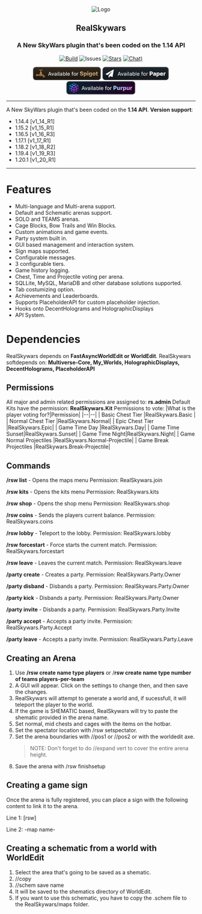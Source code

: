 <div align="center">

![Logo](https://i.imgur.com/MsyVYtt.png)
## RealSkywars
### A New SkyWars plugin that's been coded on the 1.14 API

[![Build](https://img.shields.io/github/actions/workflow/status/joserodpt/RealSkywars/maven.yml?branch=master)](https://github.com/JoseGamerPT/RealSkywars/actions)
![Issues](https://img.shields.io/github/issues-raw/JoseGamerPT/RealSkywars)
[![Stars](https://img.shields.io/github/stars/JoseGamerPT/RealSkywars)](https://github.com/JoseGamerPT/RealSkywars/stargazers)
[![Chat)](https://img.shields.io/discord/817810368649887744?logo=discord&logoColor=white)](https://discord.gg/t7gfnYZKy8)

<a href="/#"><img src="https://raw.githubusercontent.com/intergrav/devins-badges/v2/assets/compact/supported/spigot_46h.png" height="35"></a>
<a href="/#"><img src="https://raw.githubusercontent.com/intergrav/devins-badges/v2/assets/compact/supported/paper_46h.png" height="35"></a>
<a href="/#"><img src="https://raw.githubusercontent.com/intergrav/devins-badges/v2/assets/compact/supported/purpur_46h.png" height="35"></a>

</div>

----

A New SkyWars plugin that's been coded on the **1.14 API**.
**Version support**: 
 - 1.14.4 [v1_14_R1]
 - 1.15.2 [v1_15_R1]
 - 1.16.5 [v1_16_R3]
 - 1.17.1 [v1_17_R1]
 - 1.18.2 [v1_18_R2]
 - 1.19.4 [v1_19_R3]
 - 1.20.1 [v1_20_R1]

---

# Features

 - Multi-language and Multi-arena support.
 - Default and Schematic arenas support.
 - SOLO and TEAMS arenas.
 - Cage Blocks, Bow Trails and Win Blocks.
 - Custom animations and game events.
 - Party system built in.
 - GUI based management and interaction system.
 - Sign maps supported.
 - Configurable messages.
 - 3 configurable tiers.
 - Game history logging.
 - Chest, Time and Projectile voting per arena.
 - SQLLite, MySQL, MariaDB and other database solutions supported.
 - Tab costumizing option.
 - Achievements and Leaderboards.
 - Supports PlaceholderAPI for custom placeholder injection.
 - Hooks onto DecentHolograms and HolographicDisplays
 - API System.

# Dependencies

RealSkywars depends on **FastAsyncWorldEdit or WorldEdit**.
RealSkywars softdepends on: **Multiverse-Core, My_Worlds, HolographicDisplays, DecentHolograms, PlaceholderAPI**

## Permissions

All major and admin related permissions are assigned to: **rs.admin**
Default Kits have the permission: **RealSkywars.Kit**
Permissions to vote:
|What is the player voting for?|Permission|
|--|--|
| Basic Chest Tier |RealSkywars.Basic |
| Normal Chest Tier |RealSkywars.Normal|
| Epic Chest Tier |RealSkywars.Epic|
| Game Time Day |RealSkywars.Day|
| Game Time Sunset|RealSkywars.Sunset|
| Game Time Night|RealSkywars.Night|
| Game Normal Projectiles |RealSkywars.Normal-Projectile|
| Game Break Projectiles |RealSkywars.Break-Projectile|
## Commands

**/rsw list** - Opens the maps menu
 Permission: RealSkywars.join

**/rsw kits** - Opens the kits menu
 Permission: RealSkywars.kits

**/rsw shop** - Opens the shop menu
 Permission: RealSkywars.shop

**/rsw coins** - Sends the players current balance.
 Permission: RealSkywars.coins

**/rsw lobby** - Teleport to the lobby.
 Permission: RealSkywars.lobby

**/rsw forcestart** - Force starts the current match.
 Permission: RealSkywars.forcestart

**/rsw leave** - Leaves the current match.
 Permission: RealSkywars.leave

**/party create** - Creates a party.
 Permission: RealSkywars.Party.Owner

**/party disband** - Disbands a party.
 Permission: RealSkywars.Party.Owner

**/party kick** - Disbands a party.
 Permission: RealSkywars.Party.Owner

**/party invite** - Disbands a party.
 Permission: RealSkywars.Party.Invite

**/party accept** - Accepts a party invite.
 Permission: RealSkywars.Party.Accept

**/party leave** - Accepts a party invite.
 Permission: RealSkywars.Party.Leave
 
## Creating an Arena

 1. Use **/rsw create name type players** or /**rsw create name type number of teams players-per-team**
 2. A GUI will appear. Click on the settings to change then, and then save the changes.
 3. RealSkywars will attempt to generate a world and, if sucessfull, it will teleport the player to the world.
 4. If the game is SHEMATIC based, RealSkywars will try to paste the shematic provided in the arena name.
 5. Set normal, mid chests and cages with the items on the hotbar.
 6. Set the spectator location with /rsw setspectator.
 7. Set the arena boundaries with //pos1 or //pos2 or with the worldedit axe.
	 > NOTE: Don't forget to do //expand vert to cover the entire arena height.
8.  Save the arena with /rsw finishsetup

## Creating a game sign

Once the arena is fully registered, you can place a sign with the following content to link it to the arena.

Line 1: [rsw]

Line 2: -map name-

## Creating a schematic from a world with WorldEdit

 1. Select the area that's going to be saved as a shematic.
 2. //copy
 3. //schem save name
 4. It will be saved to the shematics directory of WorldEdit.
5. If you want to use this schematic, you have to copy the .schem file to the RealSkywars/maps folder.
